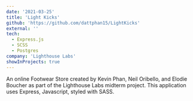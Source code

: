 ```yaml
---
date: '2021-03-25'
title: 'Light Kicks'
github: 'https://github.com/dattphan15/LightKicks'
external: ''
tech:
  - Express.js
  - SCSS
  - Postgres
company: 'Lighthouse Labs'
showInProjects: true
---
```


An online Footwear Store created by Kevin Phan, Neil Oribello, and Elodie Boucher as part of the Lighthouse Labs midterm project. This application uses Express, Javascript, styled with SASS.
